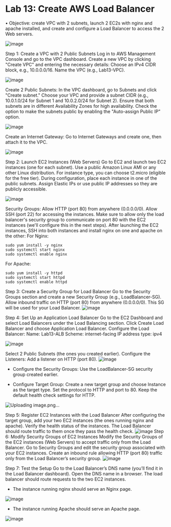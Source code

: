  # Lab 13: Create AWS Load Balancer
• Objective: create VPC with 2 subnets, launch 2 EC2s with nginx and apache installed, and create and configure a Load Balancer to access the 2 Web servers.

![image](https://github.com/user-attachments/assets/f8ac0a8b-5f30-499d-a3ef-6c3f89f6b9a9)


Step 1: Create a VPC with 2 Public Subnets
Log in to AWS Management Console and go to the VPC dashboard.
Create a new VPC by clicking "Create VPC" and entering the necessary details:
Choose an IPv4 CIDR block, e.g., 10.0.0.0/16.
Name the VPC (e.g., Lab13-VPC).

![image](https://github.com/user-attachments/assets/542b6311-0f25-4b4c-8c98-91ffc3024746)

Create 2 Public Subnets:
In the VPC dashboard, go to Subnets and click "Create subnet."
Choose your VPC and provide a subnet CIDR (e.g., 10.0.1.0/24 for Subnet 1 and 10.0.2.0/24 for Subnet 2).
Ensure that both subnets are in different Availability Zones for high availability.
Check the option to make the subnets public by enabling the "Auto-assign Public IP" option.

![image](https://github.com/user-attachments/assets/16897416-5df2-4a48-87d7-9595dbc6d3f5)

Create an Internet Gateway:
Go to Internet Gateways and create one, then attach it to the VPC.

![image](https://github.com/user-attachments/assets/25ea0c73-a7e8-4308-9179-d7df98b45726)

Step 2: Launch EC2 Instances (Web Servers)
Go to EC2 and launch two EC2 instances (one for each subnet).
Use a public Amazon Linux AMI or any other Linux distribution.
For instance type, you can choose t2.micro (eligible for the free tier).
During configuration, place each instance in one of the public subnets.
Assign Elastic IPs or use public IP addresses so they are publicly accessible.

![image](https://github.com/user-attachments/assets/27dae9d1-74cf-401d-937c-0176acf5acff)

Security Groups:
Allow HTTP (port 80) from anywhere (0.0.0.0/0).
Allow SSH (port 22) for accessing the instances.
Make sure to allow only the load balancer's security group to communicate on port 80 with the EC2 instances (we'll configure this in the next steps).
After launching the EC2 instances, SSH into both instances and install nginx on one and apache on the other:
For Nginx:
```
sudo yum install -y nginx
sudo systemctl start nginx
sudo systemctl enable nginx
```
For Apache:
```
sudo yum install -y httpd
sudo systemctl start httpd
sudo systemctl enable httpd
```
Step 3: Create a Security Group for Load Balancer
Go to the Security Groups section and create a new Security Group (e.g., LoadBalancer-SG).
Allow inbound traffic on HTTP (port 80) from anywhere (0.0.0.0/0).
This SG will be used for your Load Balancer.
![image](https://github.com/user-attachments/assets/899f45fa-b701-41b7-b57d-6e70b81bc2b1)

Step 4: Set Up an Application Load Balancer
Go to the EC2 Dashboard and select Load Balancers under the Load Balancing section.
Click Create Load Balancer and choose Application Load Balancer.
Configure the Load Balancer:
Name: Lab13-ALB
Scheme: internet-facing
IP address type: ipv4

![image](https://github.com/user-attachments/assets/055cba3b-6207-45e7-a297-e374c56f1c6a)

Select 2 Public Subnets (the ones you created earlier).
Configure the Listeners:
Add a listener on HTTP (port 80).
![image](https://github.com/user-attachments/assets/cb09e015-7597-43fb-8448-b4198cada24b)

- Configure the Security Groups:
Use the LoadBalancer-SG security group created earlier.

- Configure Target Group:
Create a new target group and choose Instance as the target type.
Set the protocol to HTTP and port to 80.
Keep the default health check settings for HTTP.

![Uploading image.png…]()


Step 5: Register EC2 Instances with the Load Balancer
After configuring the target group, add your two EC2 instances (the ones running nginx and apache).
Verify the health status of the instances. The Load Balancer should route traffic to them once they pass the health check.
![image](https://github.com/user-attachments/assets/82f6abdf-ad05-44ce-bd4a-e365cb4db1c2)
Step 6: Modify Security Groups of EC2 Instances
Modify the Security Groups of the EC2 instances (Web Servers) to accept traffic only from the Load Balancer.
Go to Security Groups and edit the security group associated with your EC2 instances.
Create an inbound rule allowing HTTP (port 80) traffic only from the Load Balancer’s security group.
![image](https://github.com/user-attachments/assets/ccfe2dc9-d827-42e5-a50a-e6195659192a)

Step 7: Test the Setup
Go to the Load Balancer’s DNS name (you’ll find it in the Load Balancer dashboard).
Open the DNS name in a browser. The load balancer should route requests to the two EC2 instances.
- The instance running nginx should serve an Nginx page.

![image](https://github.com/user-attachments/assets/0be636d3-bc46-4329-b44a-0fbf9543468f)

- The instance running Apache should serve an Apache page.

![image](https://github.com/user-attachments/assets/0b8c3cc2-2249-4daa-9f7e-0f7cc64bd633)


